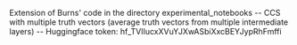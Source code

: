 Extension of Burns' code in the directory experimental_notebooks
-- CCS with multiple truth vectors (average truth vectors from multiple intermediate layers)
-- Huggingface token: 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

